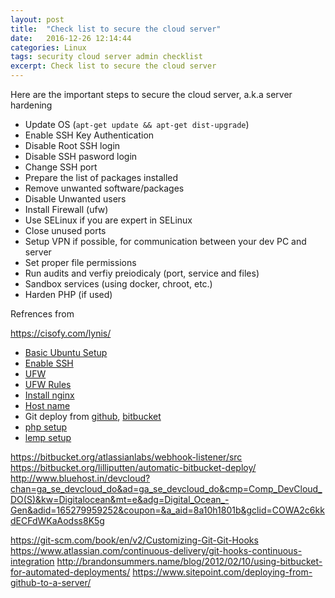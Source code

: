 ```yaml
---
layout: post
title:  "Check list to secure the cloud server"
date:   2016-12-26 12:14:44
categories: Linux
tags: security cloud server admin checklist
excerpt: Check list to secure the cloud server
---
```


Here are the important steps to secure the cloud server, a.k.a server hardening

* Update OS (```apt-get update && apt-get dist-upgrade```)
* Enable SSH Key Authentication
* Disable Root SSH login
* Disable SSH pasword login
* Change SSH port
* Prepare the list of packages installed
* Remove unwanted software/packages
* Disable Unwanted users
* Install Firewall (ufw)
* Use SELinux if you are expert in SELinux
* Close unused ports
* Setup VPN if possible, for communication between your dev PC and server
* Set proper file permissions
* Run audits and verfiy preiodicaly (port, service and files)
* Sandbox services (using docker, chroot, etc.)
* Harden PHP (if used)

Refrences from

https://cisofy.com/lynis/

* [Basic Ubuntu Setup](https://www.digitalocean.com/community/tutorials/initial-server-setup-with-ubuntu-14-04)
* [Enable SSH](https://www.digitalocean.com/community/tutorials/7-security-measures-to-protect-your-servers)
* [UFW](https://www.digitalocean.com/community/tutorials/how-to-setup-a-firewall-with-ufw-on-an-ubuntu-and-debian-cloud-server)
* [UFW Rules](https://www.digitalocean.com/community/tutorials/ufw-essentials-common-firewall-rules-and-commands)
* [Install nginx](https://www.digitalocean.com/community/tutorials/how-to-install-nginx-on-ubuntu-14-04-lts)
* [Host name](https://www.digitalocean.com/community/tutorials/how-to-set-up-a-host-name-with-digitalocean)
* Git deploy from [github](https://www.sitepoint.com/deploying-from-github-to-a-server/), [bitbucket](https://support.deployhq.com/articles/deployments/how-do-i-start-an-automatic-deployment-from-bitbucket)
* [php setup](https://www.digitalocean.com/community/tutorials/how-to-host-multiple-websites-securely-with-nginx-and-php-fpm-on-ubuntu-14-04)
* [lemp setup](https://www.digitalocean.com/community/tutorials/how-to-install-linux-nginx-mysql-php-lemp-stack-in-ubuntu-16-04)

https://bitbucket.org/atlassianlabs/webhook-listener/src
https://bitbucket.org/lilliputten/automatic-bitbucket-deploy/
http://www.bluehost.in/devcloud?chan=ga_se_devcloud_do&ad=ga_se_devcloud_do&cmp=Comp_DevCloud_DO(S)&kw=Digitalocean&mt=e&adg=Digital_Ocean_-Gen&adid=165279959252&coupon=&a_aid=8a10h1801b&gclid=COWA2c6kkdECFdWKaAodss8K5g

https://git-scm.com/book/en/v2/Customizing-Git-Git-Hooks
https://www.atlassian.com/continuous-delivery/git-hooks-continuous-integration
http://brandonsummers.name/blog/2012/02/10/using-bitbucket-for-automated-deployments/
https://www.sitepoint.com/deploying-from-github-to-a-server/
